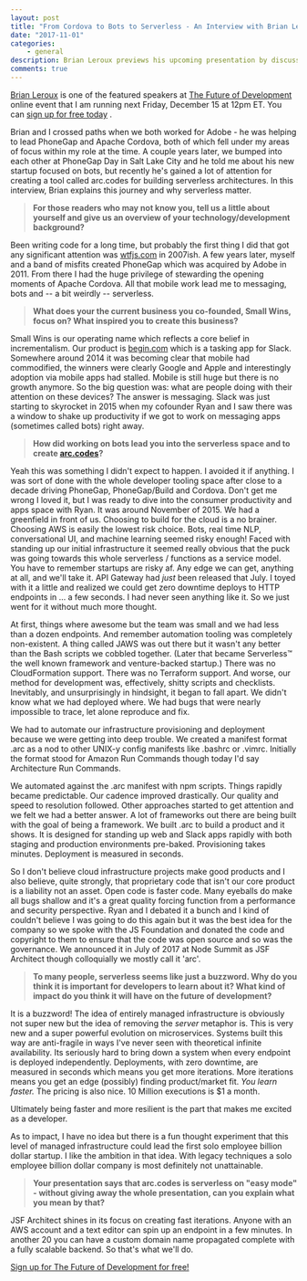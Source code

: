 ```yaml
---
layout: post
title: "From Cordova to Bots to Serverless - An Interview with Brian Leroux"
date: "2017-11-01"
categories:
    - general
description: Brian Leroux previews his upcoming presentation by discussing why he created arc.codes and why serverless matters.
comments: true
---
```


[Brian Leroux](https://twitter.com/brianleroux) is one of the featured speakers at [The Future of Development](https://certifiedfreshevents.com/events/future-of-development/) online event that I am running next Friday, December 15 at 12pm ET. You can [sign up for free today](https://certifiedfreshevents.com/events/future-of-development/) .

Brian and I crossed paths when we both worked for Adobe - he was helping to lead PhoneGap and Apache Cordova, both of which fell under my areas of focus within my role at the time. A couple years later, we bumped into each other at PhoneGap Day in Salt Lake City and he told me about his new startup focused on bots, but recently he&#39;s gained a lot of attention for creating a tool called arc.codes for building serverless architectures. In this interview, Brian explains this journey and why serverless matter.

> **For those readers who may not know you, tell us a little about yourself and give us an overview of your technology/development background?**

Been writing code for a long time, but probably the first thing I did that got any significant attention was [wtfjs.com](https://wtfjs.com/) in 2007ish. A few years later, myself and a band of misfits created PhoneGap which was acquired by Adobe in 2011. From there I had the huge privilege of stewarding the opening moments of Apache Cordova. All that mobile work lead me to messaging, bots and -- a bit weirdly -- serverless.&nbsp;

> **What does your the current business you co-founded, Small Wins, focus on? What inspired you to create this business?**

Small Wins is our operating name which reflects a core belief in incrementalism. Our product is [begin.com](https://begin.com/) which is a tasking app for Slack. Somewhere around 2014 it was becoming clear that mobile had commodified, the winners were clearly Google and Apple and interestingly adoption via mobile apps had stalled. Mobile is still huge but there is no growth anymore. So the big question was: what are people doing with their attention on these devices? The answer is messaging. Slack was just starting to skyrocket in 2015 when my cofounder Ryan and I saw there was a window to shake up productivity if we got to work on messaging apps (sometimes called bots) right away.&nbsp;

> **How did working on bots lead you into the serverless space and to create [arc.codes](https://arc.codes/)?**

Yeah this was something I didn&#39;t expect to happen. I avoided it if anything. I was sort of done with the whole developer tooling space after close to a decade driving PhoneGap, PhoneGap/Build and Cordova. Don&#39;t get me wrong I loved it, but I was ready to dive into the consumer productivity and apps space with Ryan. It was around November of 2015. We had a greenfield in front of us. Choosing to build for the cloud is a no brainer. Choosing AWS is easily the lowest risk choice. Bots, real time NLP, conversational UI, and machine learning seemed risky enough! Faced with standing up our initial infrastructure it seemed really obvious that the puck was going towards this whole serverless / functions as a service model. You have to remember startups are risky af. Any edge we can get, anything at all, and we&#39;ll take it. API Gateway had *just* been released that July. I toyed with it a little and realized we could get zero downtime deploys to HTTP endpoints in &hellip; a few seconds. I had never seen anything like it. So we just went for it without much more thought.

At first, things where awesome but the team was small and we had less than a dozen endpoints. And remember automation tooling was completely non-existent. A thing called JAWS was out there but it wasn&#39;t any better than the Bash scripts we cobbled together. (Later that became Serverless&trade; the well known framework and venture-backed startup.) There was no CloudFormation support. There was no Terraform support. And worse, our method for development was, effectively, shitty scripts and checklists. Inevitably, and unsurprisingly in hindsight, it began to fall apart. We didn&#39;t know what we had deployed where. We had bugs that were nearly impossible to trace, let alone reproduce and fix.

We had to automate our infrastructure provisioning and deployment because we were getting into deep trouble. We created a manifest format .arc as a nod to other UNIX-y config manifests like .bashrc or .vimrc. Initially the format stood for Amazon Run Commands though today I&#39;d say Architecture Run Commands.

We automated against the .arc manifest with npm scripts. Things rapidly became predictable. Our cadence improved drastically. Our quality and speed to resolution followed. Other approaches started to get attention and we felt we had a better answer. A lot of frameworks out there are being built with the goal of being a framework. We built .arc to build a product and it shows. It is designed for standing up web and Slack apps rapidly with both staging and production environments pre-baked. Provisioning takes minutes. Deployment is measured in seconds.

So I don&#39;t believe cloud infrastructure projects make good products and I also believe, quite strongly, that proprietary code that isn&#39;t our core product is a liability not an asset. Open code is faster code. Many eyeballs do make all bugs shallow and it&#39;s a great quality forcing function from a performance and security perspective. Ryan and I debated it a bunch and I kind of couldn&#39;t believe I was going to do this again but it was the best idea for the company so we spoke with the JS Foundation and donated the code and copyright to them to ensure that the code was open source and so was the governance. We announced it in July of 2017 at Node Summit as JSF Architect though colloquially we mostly call it &#39;arc&#39;.

> **To many people, serverless seems like just a buzzword. Why do you think it is important for developers to learn about it? What kind of impact do you think it will have on the future of development?**

It is a buzzword! The idea of entirely managed infrastructure is obviously not super new but the idea of removing the *server* metaphor is. This is very new and a super powerful evolution on microservices. Systems built this way are anti-fragile in ways I&#39;ve never seen with theoretical infinite availability. Its seriously hard to bring down a system when every endpoint is deployed independently. Deployments, with zero downtime, are measured in seconds which means you get more iterations. More iterations means you get an edge (possibly) finding product/market fit. *You learn faster.* The pricing is also nice. 10 Million executions is $1 a month.

Ultimately being faster and more resilient is the part that makes me excited as a developer.

As to impact, I have no idea but there is a fun thought experiment that this level of managed infrastructure could lead the first solo employee billion dollar startup. I like the ambition in that idea. With legacy techniques a solo employee billion dollar company is most definitely not unattainable.

> **Your presentation says that arc.codes is serverless on &quot;easy mode&quot; - without giving away the whole presentation, can you explain what you mean by that?**

JSF Architect shines in its focus on creating fast iterations. Anyone with an AWS account and a text editor can spin up an endpoint in a few minutes. In another 20 you can have a custom domain name propagated complete with a fully scalable backend. So that&#39;s what we&#39;ll do.

[Sign up for The Future of Development for free!](https://certifiedfreshevents.com/events/future-of-development/)